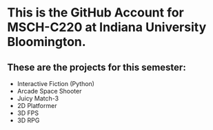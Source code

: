# This is the GitHub Account for MSCH-C220 at Indiana University Bloomington.

## These are the projects for this semester:
 - Interactive Fiction (Python)
 - Arcade Space Shooter
 - Juicy Match-3
 - 2D Platformer
 - 3D FPS
 - 3D RPG
